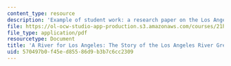 ```yaml
---
content_type: resource
description: 'Example of student work: a research paper on the Los Angeles River Greenway.'
file: https://ol-ocw-studio-app-production.s3.amazonaws.com/courses/21h-234j-downtown-spring-2005/570497b0f45ed85586d9b3b7c6cc2309_11026_sherman04.pdf
file_type: application/pdf
resourcetype: Document
title: 'A River for Los Angeles: The Story of the Los Angeles River Greenway '
uid: 570497b0-f45e-d855-86d9-b3b7c6cc2309
---
```

